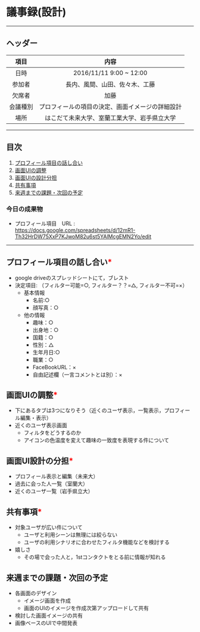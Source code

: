 # 議事録(設計)
---
## ヘッダー
|項目|内容|
|:--:|:--:|
| 日時 | 2016/11/11 9:00 ~ 12:00|
| 参加者 | 長内、風間、山田、佐々木、工藤 |
| 欠席者 | 加藤 |
| 会議種別 | プロフィールの項目の決定、画面イメージの詳細設計 |
| 場所 | はこだて未来大学、室蘭工業大学、岩手県立大学 |

---
## 目次
1. [プロフィール項目の話し合い](#anchar1)
2. [画面UIの調整](#anchar2)
3. [画面UIの設計分担](#anchar3)
4. [共有事項](#anchar4)
5. [来週までの課題・次回の予定](#anchar5)

### 今日の成果物
- プロフィール項目　URL : https://docs.google.com/spreadsheets/d/12mR1-Th32HrDW75XxP7KJwoM82u6st5YAlMcgEMN2Yo/edit

---

## <div id="anchar1"/>プロフィール項目の話し合い<font color = "red">*</font>
- google driveのスプレッドシートにて，ブレスト
- 決定項目: （フィルター可能=○, フィルター？？=△, フィルター不可=×）
	- 基本情報
		- 名前:○
		- 顔写真：○
	- 他の情報
		- 趣味：○
		- 出身地：○
		- 国籍：○
		- 性別：△
		- 生年月日:○
		- 職業：○
		- FaceBookURL：×
		- 自由記述欄（一言コメントとは別）：×

	

## <div id="anchar2"/>画面UIの調整<font color = "red">*</font>
- 下にあるタブは3つになりそう（近くのユーザ表示，一覧表示，プロフィール編集・表示）
- 近くのユーザ表示画面
	- フィルタをどうするのか
	- アイコンの色温度を変えて趣味の一致度を表現する件について

## <div id="anchar3"/>画面UI設計の分担<font color = "red">*</font>
- プロフィール表示と編集（未来大）
- 過去に会った人一覧（室蘭大）
- 近くのユーザ一覧（岩手県立大）

## <div id="anchar4"/>共有事項<font color = "red">*</font>
- 対象ユーザが広い件について
	- ユーザと利用シーンは無理には絞らない
	- ユーザの利用シナリオに合わせたフィルタ機能などを検討する
- 嬉しさ
	- その場で会った人と，1stコンタクトをとる前に情報が知れる

## <div id="anchar5"/>来週までの課題・次回の予定
- 各画面のデザイン
	- イメージ画面を作成
	- 画面のUIのイメージを作成次第アップロードして共有
- 検討した画面イメージの共有
- 画像ベースのUIで中間発表

